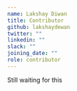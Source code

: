 ```yaml
---
name: Lakshay Diwan
title: Contributor
github: lakshaydewan
twitter: ""
linkedin: ""
slack: ""
joining_date: ""
role: contributor
---
```


Still waiting for this
